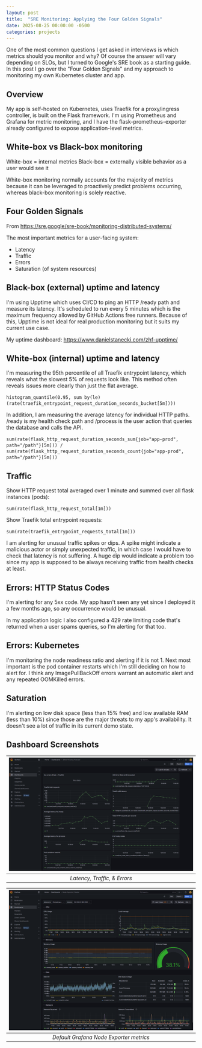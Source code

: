 ```yaml
---
layout: post
title:  "SRE Monitoring: Applying the Four Golden Signals"
date: 2025-08-25 00:00:00 -0500  
categories: projects
---
```

One of the most common questions I get asked in interviews is which metrics should you monitor and why? Of course the answer will vary depending on SLOs, but I turned to Google's SRE book as a starting guide. In this post I go over the "Four Golden Signals" and my approach to monitoring my own Kubernetes cluster and app.<!--break-->

## Overview 
My app is self-hosted on Kubernetes, uses Traefik for a proxy/ingress controller, is built on the Flask framework. I'm using Prometheus and Grafana for metric monitoring, and I have the flask-prometheus-exporter already configured to expose application-level metrics. 

## White-box vs Black-box monitoring
White-box = internal metrics 
Black-box = externally visible behavior as a user would see it

White-box monitoring normally accounts for the majority of metrics because it can be leveraged to proactively predict problems occurring, whereas black-box monitoring is solely reactive. 

## Four Golden Signals
From https://sre.google/sre-book/monitoring-distributed-systems/

The most important metrics for a user-facing system:
- Latency 
- Traffic
- Errors
- Saturation (of system resources)

## Black-box (external) uptime and latency
I'm using Upptime which uses CI/CD to ping an HTTP /ready path and measure its latency. It's scheduled to run every 5 minutes which is the maximum frequency allowed by GitHub Actions free runners. Because of this, Upptime is not ideal for real production monitoring but it suits my current use case.

My uptime dashboard: https://www.danielstanecki.com/zhf-upptime/ 

## White-box (internal) uptime and latency
I'm measuring the 95th percentile of all Traefik entrypoint latency, which reveals what the slowest 5% of requests look like. This method often reveals issues more clearly than just the flat average.
```
histogram_quantile(0.95, sum by(le) (rate(traefik_entrypoint_request_duration_seconds_bucket[5m])))
```

In addition, I am measuring the average latency for individual HTTP paths. /ready is my health check path and /process is the user action that queries the database and calls the API. 
```
sum(rate(flask_http_request_duration_seconds_sum{job="app-prod", path="/path"}[5m])) / sum(rate(flask_http_request_duration_seconds_count{job="app-prod", path="/path"}[5m])) 
```

## Traffic
Show HTTP request total averaged over 1 minute and summed over all flask instances (pods):
```
sum(rate(flask_http_request_total[1m]))
```

Show Traefik total entrypoint requests:
```
sum(rate(traefik_entrypoint_requests_total[1m]))
```

I am alerting for unusual traffic spikes or dips. A spike might indicate a malicious actor or simply unexpected traffic, in which case I would have to check that latency is not suffering. A huge dip would indicate a problem too since my app is supposed to be always receiving traffic from health checks at least.

## Errors: HTTP Status Codes
I'm alerting for any 5xx code. My app hasn't seen any yet since I deployed it a few months ago, so any occurrence would be unusual. 

In my application logic I also configured a 429 rate limiting code that's returned when a user spams queries, so I'm alerting for that too. 

## Errors: Kubernetes

I'm monitoring the node readiness ratio and alerting if it is not 1. Next most important is the pod container restarts which I'm still deciding on how to alert for. I think any ImagePullBackOff errors warrant an automatic alert and any repeated OOMKilled errors.

## Saturation

I'm alerting on low disk space (less than 15% free) and low available RAM (less than 10%) since those are the major threats to my app's availability. It doesn't see a lot of traffic in its current demo state. 

## Dashboard Screenshots 

| ![zhfDashboard.png](/assets/zhfDashboard.png) |
|:--:| 
| *Latency, Traffic, & Errors* |

| ![saturationDashboard.png](/assets/saturationDashboard.png) |
|:--:| 
| *Default Grafana Node Exporter metrics* |